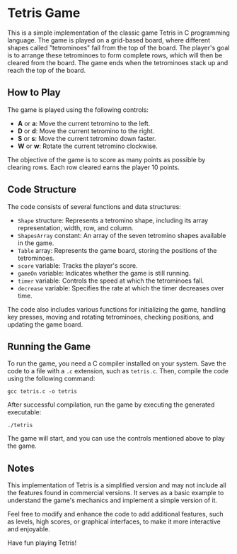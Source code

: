 # Tetris Game

This is a simple implementation of the classic game Tetris in C programming language. The game is played on a grid-based board, where different shapes called "tetrominoes" fall from the top of the board. The player's goal is to arrange these tetrominoes to form complete rows, which will then be cleared from the board. The game ends when the tetrominoes stack up and reach the top of the board.

## How to Play

The game is played using the following controls:

- **A** or **a**: Move the current tetromino to the left.
- **D** or **d**: Move the current tetromino to the right.
- **S** or **s**: Move the current tetromino down faster.
- **W** or **w**: Rotate the current tetromino clockwise.

The objective of the game is to score as many points as possible by clearing rows. Each row cleared earns the player 10 points.

## Code Structure

The code consists of several functions and data structures:

- `Shape` structure: Represents a tetromino shape, including its array representation, width, row, and column.
- `ShapesArray` constant: An array of the seven tetromino shapes available in the game.
- `Table` array: Represents the game board, storing the positions of the tetrominoes.
- `score` variable: Tracks the player's score.
- `gameOn` variable: Indicates whether the game is still running.
- `timer` variable: Controls the speed at which the tetrominoes fall.
- `decrease` variable: Specifies the rate at which the timer decreases over time.

The code also includes various functions for initializing the game, handling key presses, moving and rotating tetrominoes, checking positions, and updating the game board.

## Running the Game

To run the game, you need a C compiler installed on your system. Save the code to a file with a `.c` extension, such as `tetris.c`. Then, compile the code using the following command:

```
gcc tetris.c -o tetris
```

After successful compilation, run the game by executing the generated executable:

```
./tetris
```

The game will start, and you can use the controls mentioned above to play the game.

## Notes

This implementation of Tetris is a simplified version and may not include all the features found in commercial versions. It serves as a basic example to understand the game's mechanics and implement a simple version of it.

Feel free to modify and enhance the code to add additional features, such as levels, high scores, or graphical interfaces, to make it more interactive and enjoyable.

Have fun playing Tetris!
